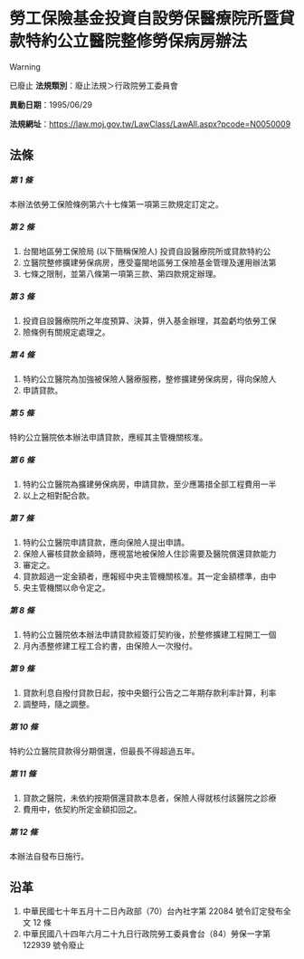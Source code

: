 # 勞工保險基金投資自設勞保醫療院所暨貸款特約公立醫院整修勞保病房辦法


> [!WARNING]
> 已廢止
**法規類別**：廢止法規＞行政院勞工委員會

**異動日期**：1995/06/29  

**法規網址**：https://law.moj.gov.tw/LawClass/LawAll.aspx?pcode=N0050009



## 法條
##### 第 1 條
本辦法依勞工保險條例第六十七條第一項第三款規定訂定之。

##### 第 2 條
1. 台閩地區勞工保險局 (以下簡稱保險人) 投資自設醫療院所或貸款特約公
1. 立醫院整修擴建勞保病房，應受臺閩地區勞工保險基金管理及運用辦法第
1. 七條之限制，並第八條第一項第三款、第四款規定辦理。

##### 第 3 條
1. 投資自設醫療院所之年度預算、決算，併入基金辦理，其盈虧均依勞工保
1. 險條例有關規定處理之。

##### 第 4 條
1. 特約公立醫院為加強被保險人醫療服務，整修擴建勞保病房，得向保險人
1. 申請貸款。

##### 第 5 條
特約公立醫院依本辦法申請貸款，應經其主管機關核准。

##### 第 6 條
1. 特約公立醫院為擴建勞保病房，申請貸款，至少應籌措全部工程費用一半
1. 以上之相對配合款。

##### 第 7 條
1. 特約公立醫院申請貸款，應向保險人提出申請。
1. 保險人審核貸款金額時，應視當地被保險人住診需要及醫院償還貸款能力
1. 審定之。
1. 貸款超過一定金額者，應報經中央主管機關核准。其一定金額標準，由中
1. 央主管機關以命令定之。

##### 第 8 條
1. 特約公立醫院依本辦法申請貸款經簽訂契約後，於整修擴建工程開工一個
1. 月內憑整修建工程工合約書，由保險人一次撥付。

##### 第 9 條
1. 貸款利息自撥付貸款日起，按中央銀行公告之二年期存款利率計算，利率
1. 調整時，隨之調整。

##### 第 10 條
特約公立醫院貸款得分期償還，但最長不得超過五年。

##### 第 11 條
1. 貸款之醫院，未依約按期償還貸款本息者，保險人得就核付該醫院之診療
1. 費用中，依契約所定金額扣回之。

##### 第 12 條
本辦法自發布日施行。

## 沿革
1. 中華民國七十年五月十二日內政部（70）台內社字第 22084  號令訂定發布全文 12 條
1. 中華民國八十四年六月二十九日行政院勞工委員會台（84）勞保一字第 122939 號令廢止

